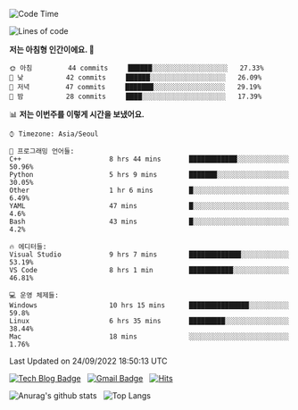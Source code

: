 <!-- ### Hi there 👋 -->

<!--
**dnchoi/dnchoi** is a ✨ _special_ ✨ repository because its `README.md` (this file) appears on your GitHub profile.

Here are some ideas to get you started:

- 🔭 I’m currently working on ...
- 🌱 I’m currently learning ...
- 👯 I’m looking to collaborate on ...
- 🤔 I’m looking for help with ...
- 💬 Ask me about ...
- 📫 How to reach me: ...
- 😄 Pronouns: ...
- ⚡ Fun fact: ...
-->

<!--START_SECTION:waka-->
![Code Time](http://img.shields.io/badge/Code%20Time-178%20hrs%2025%20mins-blue)

![Lines of code](https://img.shields.io/badge/%EC%A0%80%EB%8A%94%20%EC%97%AC%ED%83%9C%EA%B9%8C%EC%A7%80%20-59%20Thousand%20%EC%A4%84%EC%9D%98%20%EC%BD%94%EB%93%9C%EB%A5%BC%20%EC%9E%91%EC%84%B1%ED%96%88%EC%96%B4%EC%9A%94.-blue)

**저는 아침형 인간이에요. 🐤** 

```text
🌞 아침         44 commits     ██████░░░░░░░░░░░░░░░░░░░   27.33% 
🌆 낮　         42 commits     ██████░░░░░░░░░░░░░░░░░░░   26.09% 
🌃 저녁         47 commits     ███████░░░░░░░░░░░░░░░░░░   29.19% 
🌙 밤　         28 commits     ████░░░░░░░░░░░░░░░░░░░░░   17.39%

```


📊 **저는 이번주를 이렇게 시간을 보냈어요.** 

```text
⌚︎ Timezone: Asia/Seoul

💬 프로그래밍 언어들: 
C++                      8 hrs 44 mins       ████████████░░░░░░░░░░░░░   50.96% 
Python                   5 hrs 9 mins        ███████░░░░░░░░░░░░░░░░░░   30.05% 
Other                    1 hr 6 mins         █░░░░░░░░░░░░░░░░░░░░░░░░   6.49% 
YAML                     47 mins             █░░░░░░░░░░░░░░░░░░░░░░░░   4.6% 
Bash                     43 mins             █░░░░░░░░░░░░░░░░░░░░░░░░   4.2%

🔥 에디터들: 
Visual Studio            9 hrs 7 mins        █████████████░░░░░░░░░░░░   53.19% 
VS Code                  8 hrs 1 min         ███████████░░░░░░░░░░░░░░   46.81%

💻 운영 체제들: 
Windows                  10 hrs 15 mins      ███████████████░░░░░░░░░░   59.8% 
Linux                    6 hrs 35 mins       █████████░░░░░░░░░░░░░░░░   38.44% 
Mac                      18 mins             ░░░░░░░░░░░░░░░░░░░░░░░░░   1.76%

```


 Last Updated on 24/09/2022 18:50:13 UTC
<!--END_SECTION:waka-->


[![Tech Blog Badge](http://img.shields.io/badge/-Tech%20blog-black?style=flat-square&logo=github&link=https://zzsza.github.io/)](https://dnchoi.github.io/)
&nbsp;
[![Gmail Badge](https://img.shields.io/badge/Gmail-d14836?style=flat-square&logo=Gmail&logoColor=white&link=mailto:snugyun01@gmail.com)](mailto:dongnyeokc@gmail.com)
&nbsp;
[![Hits](https://hits.seeyoufarm.com/api/count/incr/badge.svg?url=https%3A%2F%2Fgithub.com%2Fgjbae1212%2Fhit-counter&count_bg=%233D7CC8&title_bg=%23555555&icon=&icon_color=%23E7E7E7&title=hits&edge_flat=false)](https://hits.seeyoufarm.com)

![Anurag's github stats](https://github-readme-stats.vercel.app/api?username=dnchoi&show_icons=true&theme=tokyonight)
&nbsp;
![Top Langs](https://github-readme-stats.vercel.app/api/top-langs/?username=dnchoi&layout=compact&theme=tokyonight)

<div align='center'>
